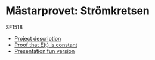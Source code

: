# Mästarprovet: Strömkretsen
SF1518
* [Project description](https://github.com/haaln/sf1518/blob/master/Projects/Project:%20Stromkretsen/MastarprovHT2020%20Stromkretsen.pdf)
* [Proof that E(t) is constant](https://github.com/haaln/sf1518/blob/master/Projects/Project:%20Stromkretsen/math/Str%C3%B6mkretsen.pdf)
* [Presentation fun version](https://github.com/haaln/sf1518/blob/master/Projects/Project:%20Stromkretsen/presentation/presentation.pdf)
